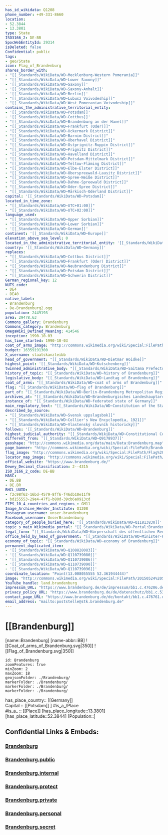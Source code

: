 ```yaml
---
has_id_wikidata: Q1208
phone_number: +49-331-8660
location:
- 52.3844
- 13.3801
type: State
ISO3166_2: DE-BB
SpocWebEntityId: 29314
isDeleted: false
Confidential: public
tags:
- geo/State
icon: Flag_of_Brandenburg
shares_border_with:
- "[[_Standards/WikiData/WD~Mecklenburg-Western Pomerania]]"
- "[[_Standards/WikiData/WD~Lower Saxony]]"
- '[[_Standards/WikiData/WD~Saxony]]'
- '[[_Standards/WikiData/WD~Saxony-Anhalt]]'
- '[[_Standards/WikiData/WD~Berlin]]'
- "[[_Standards/WikiData/WD~Lubusz Voivodeship]]"
- "[[_Standards/WikiData/WD~West Pomeranian Voivodeship]]"
contains_the_administrative_territorial_entity:
- '[[_Standards/WikiData/WD~Potsdam]]'
- '[[_Standards/WikiData/WD~Cottbus]]'
- "[[_Standards/WikiData/WD~Brandenburg an der Havel]]"
- "[[_Standards/WikiData/WD~Frankfurt (Oder)]]"
- "[[_Standards/WikiData/WD~Uckermark District]]"
- "[[_Standards/WikiData/WD~Barnim District]]"
- "[[_Standards/WikiData/WD~Oberhavel District]]"
- "[[_Standards/WikiData/WD~Ostprignitz-Ruppin District]]"
- "[[_Standards/WikiData/WD~Prignitz District]]"
- "[[_Standards/WikiData/WD~Havelland District]]"
- "[[_Standards/WikiData/WD~Potsdam-Mittelmark District]]"
- "[[_Standards/WikiData/WD~Teltow-Fläming District]]"
- "[[_Standards/WikiData/WD~Elbe-Elster District]]"
- "[[_Standards/WikiData/WD~Oberspreewald-Lausitz District]]"
- "[[_Standards/WikiData/WD~Spree-Neiße District]]"
- "[[_Standards/WikiData/WD~Dahme-Spreewald District]]"
- "[[_Standards/WikiData/WD~Oder-Spree District]]"
- "[[_Standards/WikiData/WD~Märkisch-Oderland District]]"
capital: '[[_Standards/WikiData/WD~Potsdam]]'
located_in_time_zone:
- "[[_Standards/WikiData/WD~UTC+01:00]]"
- "[[_Standards/WikiData/WD~UTC+02:00]]"
language_used:
- "[[_Standards/WikiData/WD~Upper Sorbian]]"
- "[[_Standards/WikiData/WD~Lower Sorbian]]"
- '[[_Standards/WikiData/WD~German]]'
continent: '[[_Standards/WikiData/WD~Europe]]'
elevation_above_sea_level: 0
located_in_the_administrative_territorial_entity: '[[_Standards/WikiData/WD~Germany]]'
country: '[[_Standards/WikiData/WD~Germany]]'
replaces:
- "[[_Standards/WikiData/WD~Cottbus District]]"
- "[[_Standards/WikiData/WD~Frankfurt (Oder) District]]"
- "[[_Standards/WikiData/WD~Neubrandenburg District]]"
- "[[_Standards/WikiData/WD~Potsdam District]]"
- "[[_Standards/WikiData/WD~Schwerin District]]"
German_regional_key: 12
NUTS_code:
- DE4
- DE40
native_label:
- Brandenburg
- De-Brandenburg2.ogg
population: 2449193
area: 29478.63
Commons_gallery: Brandenburg
Commons_category: Brandenburg
OmegaWiki_Defined_Meaning: 414546
inception: 1990-10-03
has_time_started: 1990-10-03
coat_of_arms_image: "http://commons.wikimedia.org/wiki/Special:FilePath/DEU%20Brandenburg%20COA.svg"
budget: 16359191300
X_username: staatskanzleibb
head_of_government: "[[_Standards/WikiData/WD~Dietmar Woidke]]"
highest_point: '[[_Standards/WikiData/WD~Kutschenberg]]'
twinned_administrative_body: "[[_Standards/WikiData/WD~Saitama Prefecture]]"
history_of_topic: "[[_Standards/WikiData/WD~history of Brandenburg]]"
legislative_body: "[[_Standards/WikiData/WD~Landtag of Brandenburg]]"
coat_of_arms: "[[_Standards/WikiData/WD~coat of arms of Brandenburg]]"
flag: "[[_Standards/WikiData/WD~flag of Brandenburg]]"
part_of: "[[_Standards/WikiData/WD~Berlin-Brandenburg Metropolitan Region]]"
archives_at: "[[_Standards/WikiData/WD~Brandenburgisches Landeshauptarchiv]]"
instance_of: "[[_Standards/WikiData/WD~federated state of Germany]]"
main_regulatory_text: "[[_Standards/WikiData/WD~Constitution of the State of Brandenburg]]"
described_by_source:
- "[[_Standards/WikiData/WD~Svensk uppslagsbok]]"
- "[[_Standards/WikiData/WD~Collier's New Encyclopedia, 1921]]"
- "[[_Standards/WikiData/WD~Vlastenský slovník historický]]"
follows: '[[_Standards/WikiData/WD~Brandenburg]]'
highest_judicial_authority: "[[_Standards/WikiData/WD~Constitutional Court of the State of Brandenburg]]"
different_from: '[[_Standards/WikiData/WD~Q9178937]]'
geoshape: "http://commons.wikimedia.org/data/main/Data:Brandenburg.map"
page_banner: "http://commons.wikimedia.org/wiki/Special:FilePath/Brandenburg%20banner.jpg"
flag_image: "http://commons.wikimedia.org/wiki/Special:FilePath/Flag%20of%20Brandenburg.svg"
locator_map_image: "http://commons.wikimedia.org/wiki/Special:FilePath/Locator%20map%20Brandenburg%20in%20Germany.svg"
official_website: "https://www.brandenburg.de/"
Dewey_Decimal_Classification: 2--4315
ISO_3166_2_code: DE-BB
HASC:
- DE.BB
- DE.BR
BHCL_UUID:
- f2c98f62-16bd-4579-8ff6-f46db10e11f9
- bd155553-29e4-47f1-b80d-39cb6a0913cd
FIPS_10_4_countries_and_regions_: GM11
Image_Archive_Herder_Institute: Q1208
Instagram_username: unser.brandenburg
Facebook_username: UnserBrandenburg
category_of_people_buried_here: '[[_Standards/WikiData/WD~Q11813830]]'
topic_s_main_Wikimedia_portal: "[[_Standards/WikiData/WD~Portal:Brandenburg]]"
legal_form: "[[_Standards/WikiData/WD~Körperschaft des öffentlichen Rechts]]"
office_held_by_head_of_government: "[[_Standards/WikiData/WD~Minister-President of Brandenburg]]"
economy_of_topic: "[[_Standards/WikiData/WD~economy of Brandenburg]]"
permanent_duplicated_item:
- '[[_Standards/WikiData/WD~Q108828083]]'
- '[[_Standards/WikiData/WD~Q110739080]]'
- '[[_Standards/WikiData/WD~Q110739086]]'
- '[[_Standards/WikiData/WD~Q110739090]]'
- '[[_Standards/WikiData/WD~Q110739096]]'
coordinate_location: "Point(13.008055555 52.361944444)"
image: "http://commons.wikimedia.org/wiki/Special:FilePath/20150524%20Sanssouci%20Castle%207528.jpg"
YouTube_handle: land.brandenburg
impressum_URL: "https://www.brandenburg.de/de/impressum/bb1.c.476206.de"
privacy_policy_URL: "https://www.brandenburg.de/de/datenschutz/bb1.c.531348.de"
contact_page_URL: "https://www.brandenburg.de/de/kontakt/bb1.c.476761.de"
email_address: "mailto:poststelle@stk.brandenburg.de"
---
```


# [[Brandenburg]] 

[name::Brandenburg] 
[name-abbr::BB] 
![[Coat_of_arms_of_Brandenburg.svg|350]] 
![[Flag_of_Brandenburg.svg|350]] 

```leaflet
id: Brandenburg
zoomFeatures: true 
minZoom: 2 
maxZoom: 18
geojsonFolder: ./Brandenburg/
markerFolder: ./Brandenburg/
markerFolder: ./Brandenburg/
markerFolder: ./Brandenburg/
```

has_place_country:: [[Germany]]  
Capital :: [[Potsdam]] ] 
#is_a_/Place  
#is_a_ :: [[Place]] 
[has_place_longitude::13.3801] 
[has_place_latitude::52.3844] 
[Population::] 


## Confidential Links & Embeds: 

### [Brandenburg](/_Standards/Earth/Continent/Europe/Europe~Central/Germany/Germany~East/Brandenburg.md) 

### [Brandenburg.public](/_public/Earth/Continent/Europe/Europe~Central/Germany/Germany~East/Brandenburg.public.md) 

### [Brandenburg.internal](/_internal/Earth/Continent/Europe/Europe~Central/Germany/Germany~East/Brandenburg.internal.md) 

### [Brandenburg.protect](/_protect/Earth/Continent/Europe/Europe~Central/Germany/Germany~East/Brandenburg.protect.md) 

### [Brandenburg.private](/_private/Earth/Continent/Europe/Europe~Central/Germany/Germany~East/Brandenburg.private.md) 

### [Brandenburg.personal](/_personal/Earth/Continent/Europe/Europe~Central/Germany/Germany~East/Brandenburg.personal.md) 

### [Brandenburg.secret](/_secret/Earth/Continent/Europe/Europe~Central/Germany/Germany~East/Brandenburg.secret.md)

